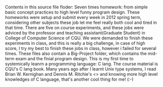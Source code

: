 Contents in this source file floder:
Seven times homework: from simple basic concept practices to high level funny program design. 
These homeworks were setup and submit every week in 2012 spring term, considering other subjects these job let me feel really both cool and tired in that time.
There are five on course experiments, and these jobs were adviced by the professor and teaching assistant(Graduate Student) in College of Computer Science of CQU.
We were demanded to finish these experiments in class, and this is really a big challenge, in case of high score, I try my best to finish these jobs in class, however i failed for several times.
These files also contain a Big-Project folder, which contains the mid-term exam and the finial program design.
This is my first time to systemically leanrn a programming language: C lang. 
The course material is CQU's C lang book. 
Many years ago after I learnt Unix type systems, I read Brian W. Kernighan and Dennis M. Ritchie's <<The C Programming Language>> and knowing more high level knowledges of C language, that's another cool thing for me!
(:-)
